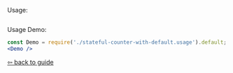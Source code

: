 Usage:
```jsx { "filePath": "./stateful-counter-with-default.usage.tsx" }
```

Usage Demo:
```jsx 
const Demo = require('./stateful-counter-with-default.usage').default;
<Demo />
```

[⇦ back to guide](https://github.com/piotrwitek/react-redux-typescript-guide#--with-default-props)

